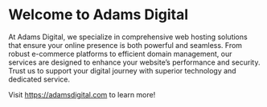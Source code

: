# Welcome to Adams Digital

At Adams Digital, we specialize in comprehensive web hosting solutions that ensure your online presence is both powerful and seamless. From robust e-commerce platforms to efficient domain management, our services are designed to enhance your website’s performance and security. Trust us to support your digital journey with superior technology and dedicated service.

Visit <https://adamsdigital.com> to learn more!
